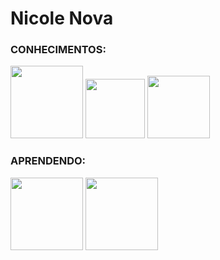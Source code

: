 <h1>Nicole Nova</h1>

<h3>CONHECIMENTOS:</h3>

<a><img width="116px" src="https://images.vexels.com/media/users/3/166383/isolated/preview/6024bc5746d7436c727825dc4fc23c22-icone-de-linguagem-de-programacao-html.png"></a>
<a><img width="95px" src="https://img1.freepnges.com/20180421/eqq/avti0pr1p.webp"></a>
<a><img width="100px" src="https://w7.pngwing.com/pngs/725/775/png-transparent-javascript-html-logo-blog-css3-javanese-miscellaneous-angle-text-thumbnail.png"></a>


<h3>APRENDENDO:</h3>

<a><img width="116px" src="https://w7.pngwing.com/pngs/403/269/png-transparent-react-react-native-logos-brands-in-colors-icon-thumbnail.png"></a>
<a><img width="116px" src="https://upload.wikimedia.org/wikipedia/commons/thumb/4/4c/Typescript_logo_2020.svg/1200px-Typescript_logo_2020.svg.png"></a>

